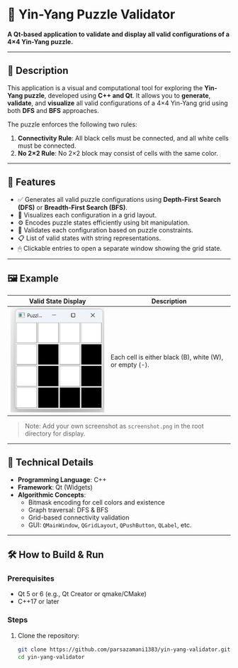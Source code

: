 # 🧩 Yin-Yang Puzzle Validator

**A Qt-based application to validate and display all valid configurations of a 4×4 Yin-Yang puzzle.**

---

## 📜 Description

This application is a visual and computational tool for exploring the **Yin-Yang puzzle**, developed using **C++ and Qt**. It allows you to **generate**, **validate**, and **visualize** all valid configurations of a 4×4 Yin-Yang grid using both **DFS** and **BFS** approaches.

The puzzle enforces the following two rules:
1. **Connectivity Rule**: All black cells must be connected, and all white cells must be connected.
2. **No 2×2 Rule**: No 2×2 block may consist of cells with the same color.

---

## 🚀 Features

- ✅ Generates all valid puzzle configurations using **Depth-First Search (DFS)** or **Breadth-First Search (BFS)**.
- 🎨 Visualizes each configuration in a grid layout.
- ⚙️ Encodes puzzle states efficiently using bit manipulation.
- 🔎 Validates each configuration based on puzzle constraints.
- 📋 List of valid states with string representations.
- 🖱 Clickable entries to open a separate window showing the grid state.

---

## 🖼 Example

| Valid State Display | Description |
|---------------------|-------------|
| ![Example Screenshot](screenshot.png) | Each cell is either black (B), white (W), or empty (-). |

> Note: Add your own screenshot as `screenshot.png` in the root directory for display.

---

## 🧠 Technical Details

- **Programming Language**: C++
- **Framework**: Qt (Widgets)
- **Algorithmic Concepts**:
  - Bitmask encoding for cell colors and existence
  - Graph traversal: DFS & BFS
  - Grid-based connectivity validation
  - GUI: `QMainWindow`, `QGridLayout`, `QPushButton`, `QLabel`, etc.

---

## 🛠 How to Build & Run

### Prerequisites

- Qt 5 or 6 (e.g., Qt Creator or qmake/CMake)
- C++17 or later

### Steps

1. Clone the repository:
   ```bash
   git clone https://github.com/parsazamani1383/yin-yang-validator.git
   cd yin-yang-validator
